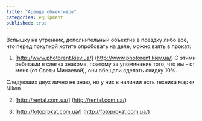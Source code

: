 ```yaml
---
title: "Аренда объективов"
categories: equipment
published: true
---
```

Вспышку на утренник, дополнительный объектив в поездку либо всё, что перед покупкой хотите опробовать на деле, можно взять в прокат:

1. [http://www.photorent.kiev.ua/] (http://www.photorent.kiev.ua/)
С этими ребятами я слегка знакома, поэтому за упоминание того, что вы - от меня (от Светы Минаевой), они обещали сделать скидку 10%.

Следующих двух лично не знаю, но у них в наличии есть техника марки Nikon

2. [http://rental.com.ua/] (http://rental.com.ua/)

3. [http://fotoprokat.com.ua/] (http://fotoprokat.com.ua/)
